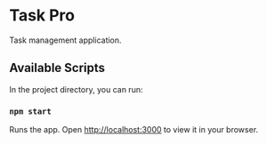 # Task Pro

Task management application.

## Available Scripts

In the project directory, you can run:

### `npm start`

Runs the app.
Open [http://localhost:3000](http://localhost:3000) to view it in your browser.
